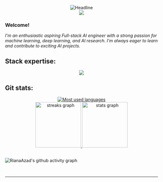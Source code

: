 <div align=center>
        <img src="https://readme-typing-svg.herokuapp.com?color=vision-friendly-dark&size=32&center=true&vCenter=true&width=600&height=50&lines=Hello,+this+is+Riana;AI+Engineer+(Full-stack);" alt="Headline" />
    </div>

<div align=center>
  <img src="https://capsule-render.vercel.app/api?type=waving&color=gradient&height=60&section=footer"/>
  </div>
  
### Welcome!
*I'm an enthusiastic aspiring Full-stack AI engineer with a strong passion for machine learning, deep learning, and AI research. I'm always eager to learn and contribute to exciting AI projects.*
## Stack expertise:

<p align="center">
  <a href="github.com/RianaAzad">
    <img src="https://skillicons.dev/icons?i=python,js,react,nodejs,expressjs,mongodb,firebase,docker,figma" />
  </a>
</p>

## Git stats:

<div align="center">
        <a href="https://github.com/RianaAzad">
  <img src="https://github-readme-stats.vercel.app/api/top-langs/?username=RianaAzad&custom_title=Riana's%20Used%20Languages&langs_count=6&card_width=400&theme=dark&hide_border=true&layout=compact" alt="Most used languages" /> 
                <br>
  <img src="https://streak-stats.demolab.com?user=RianaAzad&theme=dark&hide_border=true&border_radius=0&" height="150" alt="streaks graph"  />
  <img src="https://github-readme-stats-eight-theta.vercel.app/api?username=RianaAzad&custom_title=Riana's%20GitHub%20Stats&show_icons=true&theme=dark&hide_border=true&border_radius=0&count_private=true" height="150" alt="stats graph"  />

  </a>
</div> <br>

![RianaAzad's github activity graph](https://github-readme-activity-graph.vercel.app/graph?username=RianaAzad&custom_title=Activity%20Graph&days=20&hide_border=true&theme=github-compact)

<br/> 

---
